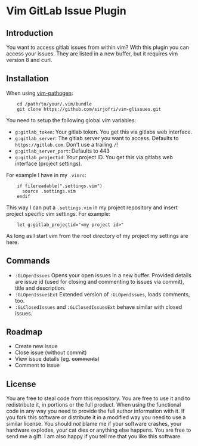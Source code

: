 Vim GitLab Issue Plugin
=======================

Introduction
------------

You want to access gitlab issues from within vim? With this plugin you can
access your issues. They are listed in a new buffer, but it requires vim
version 8 and curl.

Installation
------------

When using [vim-pathogen][]:

        cd /path/to/your/.vim/bundle
        git clone https://github.com/sirjofri/vim-glissues.git

You need to setup the following global vim variables:

- `g:gitlab_token`: Your gitlab token. You get this via gitlabs web interface.
- `g:gitlab_server`: The gitlab server you want to access. Defaults to
  `https://gitlab.com`. Don't use a trailing `/`!
- `g:gitlab_server_port`: Defaults to 443
- `g:gitlab_projectid`: Your project ID. You get this via gitlabs web
  interface (project settings).

For example I have in my `.vimrc`:

        if filereadable(".settings.vim")
          source .settings.vim
        endif

This way I can put a `.settings.vim` in my project repository and insert
project specific vim settings. For example:

        let g:gitlab_projectid="<my project id>"

As long as I start vim from the root directory of my project my settings are
here.

Commands
--------

- `:GLOpenIssues` Opens your open issues in a new buffer. Provided details are
  issue id (used for closing and commenting to issues via commit), title and
  description.
- `:GLOpenIssuesExt` Extended version of `:GLOpenIssues`, loads comments, too.
- `:GLClosedIssues` and `:GLClosedIssuesExt` behave similar with closed
  issues.

Roadmap
-------

- Create new issue
- Close issue (without commit)
- View issue details (eg. <s>comments</s>)
- Comment to issue

License
-------

You are free to steal code from this repository. You are free to use it and to
redistribute it, in portions or the full product. When using the functional
code in any way you need to provide the full author information with it. If
you fork this software or distribute it in a modified way you need to use a
similar license. You should _not_ blame me if your software crashes, your
hardware explodes, your cat dies or anything else happens. You are free to
send me a gift. I am also happy if you tell me that you like this software.

[vim-pathogen]: https://github.com/tpope/vim-pathogen/

<!-- vim:tw=78:et:ts=8:sw=2:
-->
